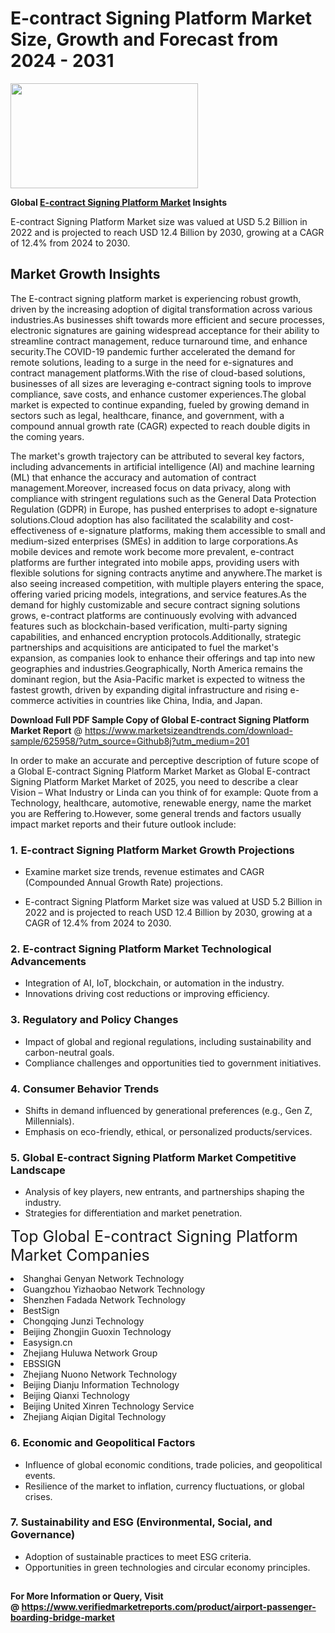 <H1>E-contract Signing Platform Market Size, Growth and Forecast from 2024 - 2031</H1><img class="aligncenter size-medium wp-image-584254" src="https://thirdeyenews.in/wp-content/uploads/2024/09/Global-Market-Research-300x168.jpeg" alt="" width="300" height="168" /><p><strong>Global&nbsp;<a href="https://www.marketsizeandtrends.com/download-sample/625958/?utm_source=Github8j?utm_medium=201">E-contract Signing Platform Market</a> Insights</strong></p><p>E-contract Signing Platform Market size was valued at USD 5.2 Billion in 2022 and is projected to reach USD 12.4 Billion by 2030, growing at a CAGR of 12.4% from 2024 to 2030.</p><p><h2>Market Growth Insights</h2> <p>The E-contract signing platform market is experiencing robust growth, driven by the increasing adoption of digital transformation across various industries.As businesses shift towards more efficient and secure processes, electronic signatures are gaining widespread acceptance for their ability to streamline contract management, reduce turnaround time, and enhance security.The COVID-19 pandemic further accelerated the demand for remote solutions, leading to a surge in the need for e-signatures and contract management platforms.With the rise of cloud-based solutions, businesses of all sizes are leveraging e-contract signing tools to improve compliance, save costs, and enhance customer experiences.The global market is expected to continue expanding, fueled by growing demand in sectors such as legal, healthcare, finance, and government, with a compound annual growth rate (CAGR) expected to reach double digits in the coming years.</p> <p>The market's growth trajectory can be attributed to several key factors, including advancements in artificial intelligence (AI) and machine learning (ML) that enhance the accuracy and automation of contract management.Moreover, increased focus on data privacy, along with compliance with stringent regulations such as the General Data Protection Regulation (GDPR) in Europe, has pushed enterprises to adopt e-signature solutions.Cloud adoption has also facilitated the scalability and cost-effectiveness of e-signature platforms, making them accessible to small and medium-sized enterprises (SMEs) in addition to large corporations.As mobile devices and remote work become more prevalent, e-contract platforms are further integrated into mobile apps, providing users with flexible solutions for signing contracts anytime and anywhere.The market is also seeing increased competition, with multiple players entering the space, offering varied pricing models, integrations, and service features.As the demand for highly customizable and secure contract signing solutions grows, e-contract platforms are continuously evolving with advanced features such as blockchain-based verification, multi-party signing capabilities, and enhanced encryption protocols.Additionally, strategic partnerships and acquisitions are anticipated to fuel the market's expansion, as companies look to enhance their offerings and tap into new geographies and industries.Geographically, North America remains the dominant region, but the Asia-Pacific market is expected to witness the fastest growth, driven by expanding digital infrastructure and rising e-commerce activities in countries like China, India, and Japan.<p><span class=""><strong>Download Full PDF Sample Copy of Global E-contract Signing Platform Market Report</strong> @ <a href="https://www.marketsizeandtrends.com/download-sample/625958/?utm_source=Github8j?utm_medium=201" target="_blank">https://www.marketsizeandtrends.com/download-sample/625958/?utm_source=Github8j?utm_medium=201</a></span></p><p>In order to make an accurate and perceptive description of future scope of a Global&nbsp;E-contract Signing Platform Market Market as Global&nbsp;E-contract Signing Platform Market Market of 2025, you need to describe a clear Vision &ndash; What Industry or Linda can you think of for example: Quote from a Technology, healthcare, automotive, renewable energy, name the market you are Reffering to.However, some general trends and factors usually impact market reports and their future outlook include:</p><h3>1.&nbsp;<strong>E-contract Signing Platform Market Growth Projections</strong></h3><ul><li>Examine market size trends, revenue estimates and CAGR (Compounded Annual Growth Rate) projections.</li><li><p>E-contract Signing Platform Market size was valued at USD 5.2 Billion in 2022 and is projected to reach USD 12.4 Billion by 2030, growing at a CAGR of 12.4% from 2024 to 2030.</p></li></ul><h3>2.&nbsp;<strong>E-contract Signing Platform Market Technological Advancements</strong></h3><ul><li>Integration of AI, IoT, blockchain, or automation in the industry.</li><li>Innovations driving cost reductions or improving efficiency.</li></ul><h3>3.&nbsp;<strong>Regulatory and Policy Changes</strong></h3><ul><li>Impact of global and regional regulations, including sustainability and carbon-neutral goals.</li><li>Compliance challenges and opportunities tied to government initiatives.</li></ul><h3>4.&nbsp;<strong>Consumer Behavior Trends</strong></h3><ul><li>Shifts in demand influenced by generational preferences (e.g., Gen Z, Millennials).</li><li>Emphasis on eco-friendly, ethical, or personalized products/services.</li></ul><h3>5.&nbsp;<strong>Global E-contract Signing Platform Market Competitive Landscape</strong></h3><ul><li>Analysis of key players, new entrants, and partnerships shaping the industry.</li><li>Strategies for differentiation and market penetration.</li></ul><p data-pm-slice="1 1 []"><span style="color: inherit; font-family: inherit; font-size: 25px;">Top Global E-contract Signing Platform Market Companies</span></p><div class="" data-test-id=""><p><li>Shanghai Genyan Network Technology</li><li> Guangzhou Yizhaobao Network Technology</li><li> Shenzhen Fadada Network Technology</li><li> BestSign</li><li> Chongqing Junzi Technology</li><li> Beijing Zhongjin Guoxin Technology</li><li> Easysign.cn</li><li> Zhejiang Huluwa Network Group</li><li> EBSSIGN</li><li> Zhejiang Nuono Network Technology</li><li> Beijing Dianju Information Technology</li><li> Beijing Qianxi Technology</li><li> Beijing United Xinren Technology Service</li><li> Zhejiang Aiqian Digital Technology</li></p></div><h3>6.&nbsp;<strong>Economic and Geopolitical Factors</strong></h3><ul><li>Influence of global economic conditions, trade policies, and geopolitical events.</li><li>Resilience of the market to inflation, currency fluctuations, or global crises.</li></ul><h3>7.&nbsp;<strong>Sustainability and ESG (Environmental, Social, and Governance)</strong></h3><ul><li>Adoption of sustainable practices to meet ESG criteria.</li><li>Opportunities in green technologies and circular economy principles.</li></ul><h2><strong style="font-size: 14px;">For More Information or Query, Visit @&nbsp;</strong><a style="background-color: #ffffff; font-size: 14px;" href="https://www.marketsizeandtrends.com/report/e-contract-signing-platform-market/" target="_blank">https://www.verifiedmarketreports.com/product/airport-passenger-boarding-bridge-market</a></h2>